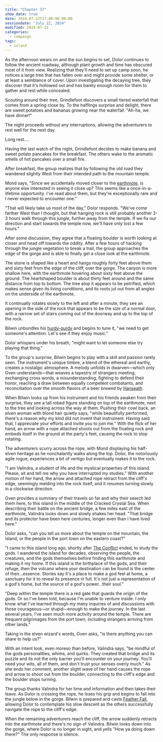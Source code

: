 ```yaml
---
title: "Chapter 37"
show_date: true
date: 2024-07-22T17:00:00-00:00
sessiondate: "July 22, 2024"
modified: 2024-07-22
categories:
  - campaign
tags:
  - island
---
```


As the afternoon wears on and the sun begins to set, Dolor continues to follow the ancient
roadway, although plant growth and time has obscured most of it from view. Realizing that
they'll need to set up camp soon, he notices a large tree that has fallen over and might
provide some shelter, or at least a semblance of cover. Upon investigating the decaying
tree, they discover that it's hollowed out and has barely enough room for them to gather
and rest while concealed. 

Scouting around their tree, Grindlefoot discovers a small tiered waterfall that comes
from a spring close by. To the halflings surprise and delight, there are sweet potatoes
and bananas growing near the waterfall. "Ah-ha, we have dinner!"

The night proceeds without any interruptions, allowing the adventurers to rest well
for the next day.

Long rest....

Having the last watch of the night, Grindlefoot decides to make banana and sweet potato
pancakes for the breakfast. The others wake to the aromatic smells of hot pancakes over
a small fire.

After breakfast, the group realizes that by following the old road they wandered slightly
West from their intended path to the mountain temple.

Mond says, "Since we accidentally moved closer to the
[earthmote](https://forgottenrealms.fandom.com/wiki/Earthmote),
is anyone else interested in seeing it close up? This seems like a once-in-a-lifetime opportunity.
I've read about them, but they're exceptionally rare and I never expected to encounter one."

"That will likely take us most of the day," Dolor responds. "We've come farther West than
I thought, but that hanging rock is still probably another 2-3 hours walk through this
jungle, further away from the temple. If we fix our direction and start towards the temple
now, we'll have only lost a few hours."

After some discussion, they agree that a floating boulder is worth looking at closer and head off
towards the oddity. After a few hours of hacking through the jungle vegetation to break a trail,
the group approaches the edge of the gorge and is able to finally get a close look at the earthmote.

The stone is shaped like a heart and hangs roughly forty feet above them and sixty feet from
the edge of the cliff, over the gorge. The canyon is more shallow here, with the earthmote
hovering about sixty feet above the ground. The heartshaped boulder is about thirty feet
around and the same distance from top to bottom. The tree atop it appears to be petrified,
which makes sense given its living conditions, and its roots jut out from all angles on the
underside of the earthmote.

It continually rotates slowly to the left and after a minute, they see an opening in the side
of the rock that appears to be the size of a normal door, with a narrow set of stairs coming
out of the doorway and up to the top of the rock.

Bilwin unbundles his [hurdy-gurdy](https://en.wikipedia.org/wiki/Hurdy-gurdy) and begins to
tune it, "we need to get someone's attention. Let's see if they enjoy music."

Dolor whispers under his breath, "might want to let someone else try playing that thing."

To the group's surprise, Bilwin begins to play with a skill and passion rarely seen. The
instrument's unique timbre, a blend of the ethereal and earthy, creates a nostalgic atmosphere.
A melody unfolds in dwarven—which only Gven understands—that weaves a tapestry of strangers
meeting, exchanging cross words, a misunderstanding, fighting to defend their honor,
reaching a draw between equally competent combatants, and reconciliation over the smooth
flavors of a beer brewed by [Hanseath](https://forgottenrealms.fandom.com/wiki/Hanseath).

When Bilwin looks up from his instrument and his friends awaken from their surprise,
they see a tall robed figure standing on top of the earthmote, next to the tree and looking
across the way at them. Pushing their cowl back, an elven woman with blond hair quietly says,
"while beautifully performed, there's a reason why my kind did not invent that instrument.
Having said that, I appreciate your efforts and invite you to join me." With the flick of her
hand, an arrow with a rope attached shoots out from the floating rock and embeds itself in
the ground at the party's feet, causing the rock to stop rotating.

The adventurers scurry across the rope, with Mond displaying his half-elven heritage as he
nonchalantly walks along the top. Dolor, the notoriously agile rogue, experiences a bit of
vertigo but eventually makes it to the rock.

"I am Valindra, a student of life and the mystical properties of this island. Please, sit
and tell me why you have interrupted my studies." With another motion of her hand, the
arrow and attached rope retract from the cliff's edge, seemingly melding into the rock itself,
and it resumes turning slowly in a clockwise direction.

Gven provides a summary of their travels so far and why their search led them here, to this
island in the middle of the Cracked Crystal Sea. When describing their battle on the ancient
bridge, a few miles east of the earthmote, Valindra looks down and slowly shakes her head.
"That bridge and its protector have been here centuries, longer even than I have lived here."

Dolor asks, "can you tell us more about the temple on the mountain, the island, or the people
in the port town on the eastern coast?"

"I came to this island long ago, shortly after [The Conflict](/dnd/notes/appendix/#events)
ended, to study the gods. I wandered the island for decades, observing the people, the creatures,
and the gods themselves before finding this earthmote and making it my home. If this island is
the birthplace of the gods, and their refuge, then the volcano where your destination can
be found is the center of their...essence. Stories say it's a place to make a god feel at
home, a sanctuary for it to reveal its presence in full. It's not just a representation of a
god's home, but the source of a god's power...their soul."

"Deep within the temple there is a red gate that guards the origin of the gods. Or so I've been
told, because I'm unable to venture inside. I only know what I've learned through my many
inquiries of and discussions with those courageous—or stupid—enough to make the journey. In
the last several years, I've seen much more activity around the temple. There are frequent
pilgrimages from the port town, including strangers arriving from other lands."

Taking in the elven wizard's words, Gven asks, "is there anything you can share to help us?"

With an intent look, even moreso than before, Valindra says, "be mindful of the gods
personalities, whims, and quirks. They created that bridge and its puzzle and its not
the only barrier you'll encounter on your journey. You'll need your wits, all of them,
and don't trust your senses overly much." As she ends her comment, another slight
wave of her hand causes the rope and arrow to shoot out from the boulder, connecting
to the cliff's edge and the boulder stops turning.

The group thanks Valindra for her time and information and then takes their leave. As Dolor
is crossing the rope, he loses his grip and begins to fall into the jungle below in the gorge.
Bilwin is prepared and casts [Feather Fall](https://www.dndbeyond.com/spells/2095-feather-fall),
allowing Dolor to contemplate his slow descent as the others successfully navigate the rope
to the cliff's edge.

When the remaining adventurers reach the cliff, the arrow suddenly retracts into the
earthmote and there's no sign of Valindra. Bilwin looks down into the gorge, where Dolor
is no longer in sight, and yells "How ya doing down there?" The only response is silence.

<!-- NOTES -->

<!-- em dash: — | Mac kebyoard shortcut = Option + Shift + Dash (-) -->
<!-- https://oatcookies.neocities.org/dndmoney to convert copper, silver, gold, and more into CP -->
<!-- Frequently used links:
  [Barbarian rage](https://www.thegamer.com/dungeons-dragons-dnd-barbarian-rage-explained-guide/)
  [Bardic inspiration](https://www.dndbeyond.com/classes/1-bard#BardicInspiration-75)
  [Chaos Bolt](https://www.dndbeyond.com/spells/14761-chaos-bolt)
  [Hanseath](https://forgottenrealms.fandom.com/wiki/Hanseath)
  [Hellish Rebuke](https://www.dndbeyond.com/spells/hellish-rebuke)
  [hurdy-gurdy](https://en.wikipedia.org/wiki/Hurdy-gurdy)
  [Mind Spike](http://dnd5e.wikidot.com/spell:mind-spike)
  [Shillelagh](https://www.dndbeyond.com/spells/2249-shillelagh)
  [Spiritual Weapon](https://www.dndbeyond.com/spells/2263-spiritual-weapon)
  [Wild Shape](https://www.dndbeyond.com/posts/635-druid-101-wild-shape-guide)
-->
<!--
  Lists of spells for the classes:
    - Bard spells: https://www.dndbeyond.com/spells/class/1-bard
    - Cleric spells: https://www.dndbeyond.com/spells/class/cleric 
    - Druid spells: https://www.dndbeyond.com/spells/class/druid
    - Sorcerer spells: https://www.dndbeyond.com/spells/class/sorcerer
  Monsters: https://www.dndbeyond.com/monsters
  Damage types: https://www.wargamer.com/dnd/damage-types
  Luck (Bilwin): http://dnd5e.wikidot.com/feat:lucky
-->
<!-- Directions on a boat:
  Port = left side
  Starboard = right side
  Bow = front
  Aft = back (inside the ship, on board)
  Stern = back (outside, offboard)
-->
